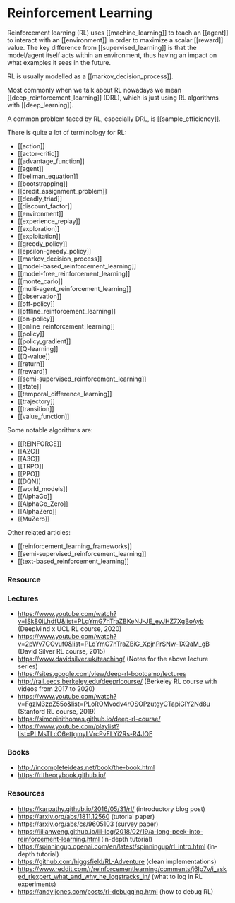 # Reinforcement Learning

Reinforcement learning (RL) uses [[machine_learning]] to teach an [[agent]] to interact with an [[environment]] in order to maximize a scalar [[reward]] value. The key difference from [[supervised_learning]] is that the model/agent itself acts within an environment, thus having an impact on what examples it sees in the future.

RL is usually modelled as a [[markov_decision_process]].

Most commonly when we talk about RL nowadays we mean [[deep_reinforcement_learning]] (DRL), which is just using RL algorithms with [[deep_learning]].

A common problem faced by RL, especially DRL, is [[sample_efficiency]].

There is quite a lot of terminology for RL:

- [[action]]
- [[actor-critic]]
- [[advantage_function]]
- [[agent]]
- [[bellman_equation]]
- [[bootstrapping]]
- [[credit_assignment_problem]]
- [[deadly_triad]]
- [[discount_factor]]
- [[environment]]
- [[experience_replay]]
- [[exploration]]
- [[exploitation]]
- [[greedy_policy]]
- [[epsilon-greedy_policy]]
- [[markov_decision_process]]
- [[model-based_reinforcement_learning]]
- [[model-free_reinforcement_learning]]
- [[monte_carlo]]
- [[multi-agent_reinforcement_learning]]
- [[observation]]
- [[off-policy]]
- [[offline_reinforcement_learning]]
- [[on-policy]]
- [[online_reinforcement_learning]]
- [[policy]]
- [[policy_gradient]]
- [[Q-learning]]
- [[Q-value]]
- [[return]]
- [[reward]]
- [[semi-supervised_reinforcement_learning]]
- [[state]]
- [[temporal_difference_learning]]
- [[trajectory]]
- [[transition]]
- [[value_function]]

Some notable algorithms are:

- [[REINFORCE]]
- [[A2C]]
- [[A3C]]
- [[TRPO]]
- [[PPO]]
- [[DQN]]
- [[world_models]]
- [[AlphaGo]]
- [[AlphaGo_Zero]]
- [[AlphaZero]]
- [[MuZero]]

Other related articles:

- [[reinforcement_learning_frameworks]]
- [[semi-supervised_reinforcement_learning]]
- [[text-based_reinforcement_learning]]

### Resource

### Lectures

- https://www.youtube.com/watch?v=ISk80iLhdfU&list=PLqYmG7hTraZBKeNJ-JE_eyJHZ7XgBoAyb (DeepMind x UCL RL course, 2020)
- https://www.youtube.com/watch?v=2pWv7GOvuf0&list=PLqYmG7hTraZBiG_XpjnPrSNw-1XQaM_gB (David Silver RL course, 2015)
- https://www.davidsilver.uk/teaching/ (Notes for the above lecture series)
- https://sites.google.com/view/deep-rl-bootcamp/lectures
- http://rail.eecs.berkeley.edu/deeprlcourse/ (Berkeley RL course with videos from 2017 to 2020)
- https://www.youtube.com/watch?v=FgzM3zpZ55o&list=PLoROMvodv4rOSOPzutgyCTapiGlY2Nd8u (Stanford RL course, 2019)
- https://simoninithomas.github.io/deep-rl-course/
- https://www.youtube.com/playlist?list=PLMsTLcO6ettgmyLVrcPvFLYi2Rs-R4JOE

### Books

- http://incompleteideas.net/book/the-book.html
- https://rltheorybook.github.io/

### Resources

- https://karpathy.github.io/2016/05/31/rl/ (introductory blog post)
- https://arxiv.org/abs/1811.12560 (tutorial paper)
- https://arxiv.org/abs/cs/9605103 (survey paper)
- https://lilianweng.github.io/lil-log/2018/02/19/a-long-peek-into-reinforcement-learning.html (in-depth tutorial)
- https://spinningup.openai.com/en/latest/spinningup/rl_intro.html (in-depth tutorial)
- https://github.com/higgsfield/RL-Adventure (clean implementations)
- https://www.reddit.com/r/reinforcementlearning/comments/j6lp7v/i_asked_rlexpert_what_and_why_he_logstracks_in/ (what to log in RL experiments)
- https://andyljones.com/posts/rl-debugging.html (how to debug RL)